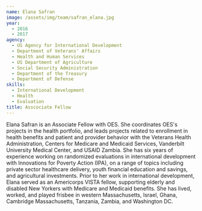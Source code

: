 ```yaml
---
name: Elana Safran
image: /assets/img/team/safran_elana.jpg
year: 
  - 2016
  - 2017
agency:
  - US Agency for International Development
  - Department of Veterans' Affairs
  - Health and Human Services
  - US Department of Agriculture
  - Social Security Administration
  - Department of the Treasury
  - Department of Defense
skills:
  - International Development
  - Health
  - Evaluation
title: Asscociate Fellow 
---
```


Elana Safran is an Associate Fellow with OES. She coordinates OES's projects in the health portfolio, and leads projects related to enrollment in health benefits and patient and provider behavior with the Veterans Health Administration, Centers for Medicare and Medicaid Services, Vanderbilt University Medical Center, and USAID Zambia. She has six years of experience working on randomized evaluations in international development with Innovations for Poverty Action (IPA), on a range of topics including private sector healthcare delivery, youth financial education and savings, and agricultural investments. Prior to her work in international development, Elana served as an Americorps VISTA fellow, supporting elderly and disabled New Yorkers with Medicare and Medicaid benefits. She has lived, worked, and played frisbee in western Massachusetts, Israel, Ghana, Cambridge Massachusetts, Tanzania, Zambia, and Washington DC.
